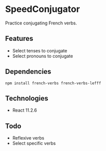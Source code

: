 # SpeedConjugator

Practice conjugating French verbs.

## Features

* Select tenses to conjugate
* Select pronouns to conjugate 

## Dependencies

`
npm install french-verbs french-verbs-lefff
`

## Technologies

* React 11.2.6

## Todo

* Reflexive verbs
* Select specific verbs

